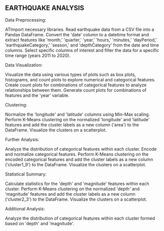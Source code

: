<h2>EARTHQUAKE ANALYSIS</h2>





Data Preprocessing:


ATImport necessary libraries.
Read earthquake data from a CSV file into a Pandas DataFrame.
Convert the 'date' column to a datetime format and extract features like 'month,' 'quarter,' 'year,' 'hours,' 'minutes,' 'dayPeriod,' 'earthquakeCategory,' 'season,' and 'depthCategory' from the date and time columns.
Select specific columns of interest and filter the data for a specific time range (years 2011 to 2020).



Data Visualization:

Visualize the data using various types of plots such as box plots, histograms, and count plots to explore numerical and categorical features.
Create count plots for combinations of categorical features to analyze relationships between them.
Generate count plots for combinations of features and the 'year' variable.



Clustering:

Normalize the 'longitude' and 'latitude' columns using Min-Max scaling.
Perform K-Means clustering on the normalized 'longitude' and 'latitude' features and add the cluster labels as a new column ('area') to the DataFrame.
Visualize the clusters on a scatterplot.



Further Analysis:

Analyze the distribution of categorical features within each cluster.
Encode and normalize categorical features.
Perform K-Means clustering on the encoded categorical features and add the cluster labels as a new column ('cluster1_9') to the DataFrame.
Visualize the clusters on a scatterplot.



Statistical Summary:

Calculate statistics for the 'depth' and 'magnitude' features within each cluster.
Perform K-Means clustering on the normalized 'depth' and 'magnitude' features and add the cluster labels as a new column ('cluster2_3') to the DataFrame.
Visualize the clusters on a scatterplot.



Additional Analysis:

Analyze the distribution of categorical features within each cluster formed based on 'depth' and 'magnitude'.




